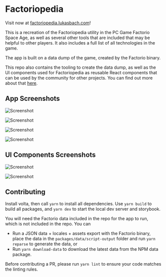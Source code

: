 # Factoriopedia

Visit now at [factoriopedia.lukasbach.com](https://factoriopedia.lukasbach.com/)!

This is a recreation of the Factoriopedia utility in the PC Game Factorio
Space Age, as well as several other tools that are included that may be helpful
to other players. It also includes a full list of all technologies in the game.

The app is built on a data dump of the game, created by the Factorio binary.

This repo also contains the tooling to create the data dump, as well as the
UI components used for Factoriopedia as reusable React components that can be
used by the community for other projects. You can find out more about that
[here](https://factoriopedia.lukasbach.com/storybook/?path=/docs/documentation-introduction--docs).

## App Screenshots

![Screenshot](https://imgur.com/M2FE87V.png)

![Screenshot](https://imgur.com/BfZFguK.png)

![Screenshot](https://imgur.com/vZ8CrI4.png)

![Screenshot](https://imgur.com/hFZPU3u.png)

## UI Components Screenshots

![Screenshot](https://imgur.com/xam62go.png)

![Screenshot](https://imgur.com/nB8Y2WJ.png)

## Contributing

Install volta, then call `yarn` to install all dependencies.
Use `yarn build` to build all packages, and `yarn dev` to start
the local dev server and storybook.

You will need the Factorio data included in the repo for the app
to run, which is not included in the repo. You can

- Run a JSON data + locales + assets export with the Factorio binary,
  place the data in the `packages/data/script-output` folder and
  run `yarn reparse` to generate the data, or
- Run `yarn download-data` to download the latest data from the
  NPM data package.

Before contributing a PR, please run `yarn lint` to ensure your
code matches the linting rules.